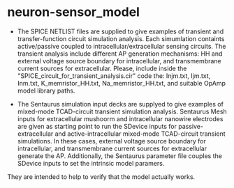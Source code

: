 # neuron-sensor_model
- The SPICE NETLIST files are supplied to give examples
of transient and transfer-function circuit simulation analysis. 
Each simumlation containts active/passive coupled to intracellular/extracellular 
sensing circuits. The transient analysis include different AP generation
mechanisms: HH and external voltage source boundary for intracellular,
and transmembrane current sources for extracellular. Please, include
inside the "SPICE_circuit_for_transient_analysis.cir" code the:
Injm.txt, Ijm.txt, Inm.txt, K_memristor_HH.txt, Na_memristor_HH.txt,
and suitable OpAmp model library paths.


- The Sentaurus simulation input decks are supplyed to give examples
of mixed-mode TCAD-circuit transient simulation analysis.
Sentaurus Mesh inputs for extracellular mushoorm and intracellular 
nanowire electrodes are given as starting point to run the SDevice 
inputs for passive-extracellular and active-intracellular 
mixed-mode TCAD-circuit transient simulations. In these cases, 
external voltage source boundary for intracellular, and transmembrane 
current sources for extracellular generate the AP. Additionally, the Sentaurus
parameter file couples the SDevice inputs to set the intrinsic model paramers.
 
They are intended to help to verify that the model actually works.
